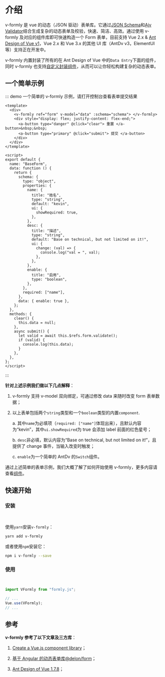 # 介绍

v-formly 是 vue 的动态（JSON 驱动）表单库。它通过[JSON Schema](https://json-schema.org/)和[Ajv Validator](https://ajv.js.org/)结合生成复杂的动态表单及校验，快速、简洁、高效。通过使用 v-formly 及对应的组件库即可快速构造一个 Form 表单，目前支持 Vue 2.x & [Ant Design of Vue v1](https://1x.antdv.com/docs/vue/introduce-cn/)，Vue 2.x 和 Vue 3.x 的其他 UI 库（AntDv v3，ElementUI 等）支持正在开发中。

v-formly 内置封装了所有的在 Ant Design of Vue 中的`Data Entry`下面的组件，同时 v-formly 也支持[自定义封装组件](TODO)，从而可以让你轻松构建复杂的动态表单。

## 一个简单示例

::: demo 一个简单的 v-formly 示例，请打开控制台查看表单提交结果

```vue
<template>
  <div>
    <v-formly ref="form" v-model="data" :schema="schema"> </v-formly>
    <div style="display: flex; justify-content: flex-end;">
      <a-button type="danger" @click="clear"> 重置 </a-button>&nbsp;&nbsp;
      <a-button type="primary" @click="submit"> 提交 </a-button>
    </div>
  </div>
</template>

<script>
export default {
  name: "BaseForm",
  data: function () {
    return {
      schema: {
        type: "object",
        properties: {
          name: {
            title: "姓名",
            type: "string",
            default: "kevin",
            ui: {
              showRequired: true,
            },
          },
          desc: {
            title: "描述",
            type: "string",
            default: "Base on technical, but not limited on it!",
            ui: {
              change: (val) => {
                console.log("val = ", val);
              },
            },
          },
          enable: {
            title: "启用",
            type: "boolean",
          },
        },
        required: ["name"],
      },
      data: { enable: true },
    };
  },
  methods: {
    clear() {
      this.data = null;
    },
    async submit() {
      let valid = await this.$refs.form.validate();
      if (valid) {
        console.log(this.data);
      }
    },
  },
};
</script>
```

:::

**针对上述示例我们做以下几点解释**：

1. v-formly 支持 v-model 双向绑定，可通过修改 data 来随时改变 form 表单数据；

2. 以上表单包括两个`string`类型和一个`boolean`类型的内置`component`.

   a. 其中`name`为必填项（`required: ["name"]`体现出来），且默认内容为“kevin”，其中`ui.showRequired`为 true 会添加 label 前面的红色星号；

   b. `desc`非必填，默认内容为“Base on technical, but not limited on it!”，且提供了 change 事件，当输入改变时触发；

   c. `enable`为一个简单的 AntDv 的`Switch`组件。

通过上述简单的表单示例，我们大概了解了如何开始使用 v-formly，更多内容请查看[组件](/zh/components/)。

## 快速开始

### 安装

<br />

使用`yarn`安装`v-formly`：

```sh
yarn add v-formly
```

或者使用`npm`安装它：

```sh
npm i v-formly --save
```

### 使用

<br />

```js
import VFormly from "formly.js";

// ...
Vue.use(VFormly);
// ...
```

## 参考

**v-formly 参考了以下文章及三方库**：

1. [Create a Vue.js component library](https://itnext.io/create-a-vue-js-component-library-as-a-module-part-1-a1116e632751)；

2. [基于 Angular 的动态表单库@delon/form](https://ng-alain.com/form/getting-started/zh)；

3. [Ant Design of Vue 1.7.8](https://1x.antdv.com/docs/vue/introduce-cn/)；